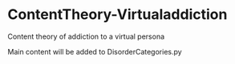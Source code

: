 # ContentTheory-Virtualaddiction
 Content theory of addiction to a virtual persona
 
 
Main content will be added to DisorderCategories.py
